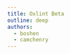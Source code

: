 ```yaml
---
title: Oxlint Beta
outline: deep
authors:
  - boshen
  - camchenry
---
```


<AppBlogPostHeader />

<br />
